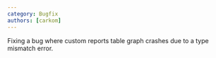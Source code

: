 ```yaml
---
category: Bugfix
authors: [carkom]
---
```


Fixing a bug where custom reports table graph crashes due to a type mismatch error.
